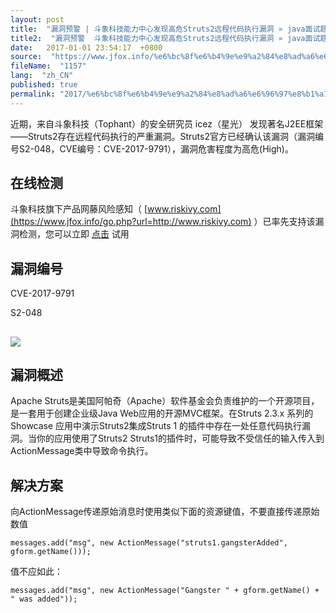 ```yaml
---
layout: post
title:  "漏洞预警 | 斗象科技能力中心发现高危Struts2远程代码执行漏洞 » java面试题"
title2:  "漏洞预警  斗象科技能力中心发现高危Struts2远程代码执行漏洞 » java面试题"
date:   2017-01-01 23:54:17  +0800
source:  "https://www.jfox.info/%e6%bc%8f%e6%b4%9e%e9%a2%84%e8%ad%a6%e6%96%97%e8%b1%a1%e7%a7%91%e6%8a%80%e8%83%bd%e5%8a%9b%e4%b8%ad%e5%bf%83%e5%8f%91%e7%8e%b0%e9%ab%98%e5%8d%b1struts2%e8%bf%9c%e7%a8%8b%e4%bb%a3%e7%a0%81%e6%89%a7.html"
fileName:  "1157"
lang:  "zh_CN"
published: true
permalink: "2017/%e6%bc%8f%e6%b4%9e%e9%a2%84%e8%ad%a6%e6%96%97%e8%b1%a1%e7%a7%91%e6%8a%80%e8%83%bd%e5%8a%9b%e4%b8%ad%e5%bf%83%e5%8f%91%e7%8e%b0%e9%ab%98%e5%8d%b1struts2%e8%bf%9c%e7%a8%8b%e4%bb%a3%e7%a0%81%e6%89%a7.html"
---
```


近期，来自斗象科技（Tophant）的安全研究员 icez（星光） 发现著名J2EE框架——Struts2存在远程代码执行的严重漏洞。Struts2官方已经确认该漏洞（漏洞编号S2-048，CVE编号：CVE-2017-9791），漏洞危害程度为高危(High)。

## 在线检测

 斗象科技旗下产品网藤风险感知（ [www.riskivy.com](https://www.jfox.info/go.php?url=http://www.riskivy.com) ）已率先支持该漏洞检测，您可以立即 [点击](https://www.jfox.info/go.php?url=http://www.riskivy.com) 试用 

## 漏洞编号

CVE-2017-9791

S2-048

## ![](34458ca.png)

## 漏洞概述

Apache Struts是美国阿帕奇（Apache）软件基金会负责维护的一个开源项目，是一套用于创建企业级Java Web应用的开源MVC框架。在Struts 2.3.x 系列的Showcase 应用中演示Struts2集成Struts 1 的插件中存在一处任意代码执行漏洞。当你的应用使用了Struts2 Struts1的插件时，可能导致不受信任的输入传入到ActionMessage类中导致命令执行。

## 解决方案

向ActionMessage传递原始消息时使用类似下面的资源键值，不要直接传递原始数值

    messages.add("msg", new ActionMessage("struts1.gangsterAdded", gform.getName()));

值不应如此：

    messages.add("msg", new ActionMessage("Gangster " + gform.getName() + " was added"));
